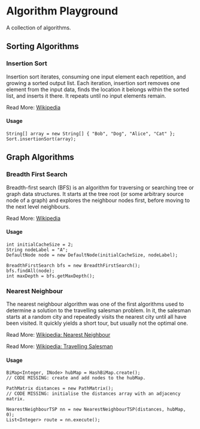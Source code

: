 # Algorithm Playground

A collection of algorithms.

## Sorting Algorithms

### Insertion Sort

Insertion sort iterates, consuming one input element each repetition, 
and growing a sorted output list. Each iteration, insertion sort removes 
one element from the input data, finds the location it belongs within the 
sorted list, and inserts it there. It repeats until no input elements remain.

Read More: [Wikipedia](https://en.wikipedia.org/wiki/Insertion_sort)

#### Usage

```
String[] array = new String[] { "Bob", "Dog", "Alice", "Cat" };
Sort.insertionSort(array);
```

## Graph Algorithms

### Breadth First Search

Breadth-first search (BFS) is an algorithm for traversing or searching tree 
or graph data structures. It starts at the tree root (or some arbitrary source 
node of a graph) and explores the neighbour nodes first, before moving to the 
next level neighbours.

Read More: [Wikipedia](https://en.wikipedia.org/wiki/Breadth-first_search)

#### Usage

```
int initialCacheSize = 2;
String nodeLabel = "A";
DefaultNode node = new DefaultNode(initialCacheSize, nodeLabel);

BreadthFirstSearch bfs = new BreadthFirstSearch();
bfs.findAll(node);
int maxDepth = bfs.getMaxDepth();
```

### Nearest Neighbour

The nearest neighbour algorithm was one of the first algorithms used to determine 
a solution to the travelling salesman problem. In it, the salesman starts at a 
random city and repeatedly visits the nearest city until all have been visited. 
It quickly yields a short tour, but usually not the optimal one.

Read More: [Wikipedia: Nearest Neighbour](https://en.wikipedia.org/wiki/Nearest_neighbour_algorithm)

Read More: [Wikipedia: Travelling Salesman](https://en.wikipedia.org/wiki/Travelling_salesman_problem)

#### Usage

```
BiMap<Integer, INode> hubMap = HashBiMap.create();
// CODE MISSING: create and add nodes to the hubMap.

PathMatrix distances = new PathMatrix();
// CODE MISSING: initialise the distances array with an adjacency matrix.

NearestNeighbourTSP nn = new NearestNeighbourTSP(distances, hubMap, 0);
List<Integer> route = nn.execute();
```